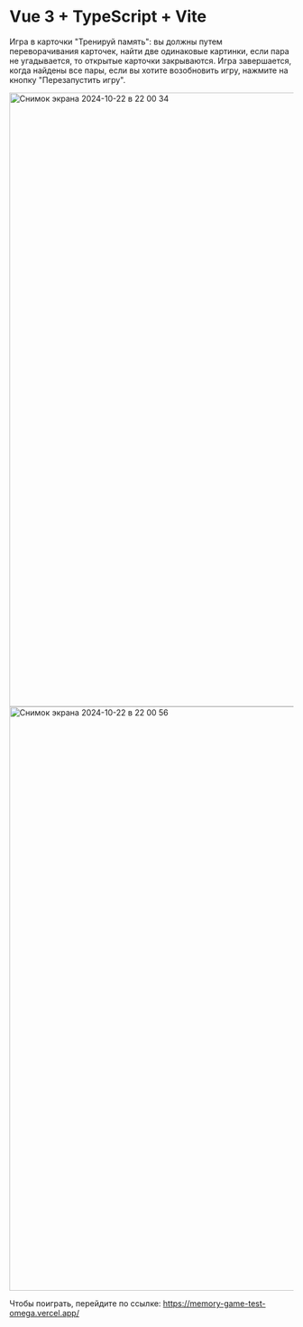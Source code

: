 # Vue 3 + TypeScript + Vite

Игра в карточки "Тренируй память": вы должны путем переворачивания карточек, найти две одинаковые картинки, если пара не угадывается, то открытые карточки закрываются. Игра завершается, когда найдены все пары, если вы хотите возобновить игру, нажмите на кнопку "Перезапустить игру".

<img width="1089" alt="Снимок экрана 2024-10-22 в 22 00 34" src="https://github.com/user-attachments/assets/1476da1e-c5a3-4906-bd7e-aa27bfcf7536">




<img width="1036" alt="Снимок экрана 2024-10-22 в 22 00 56" src="https://github.com/user-attachments/assets/859d0e3a-920a-400f-9a1e-054385a0c7de">



Чтобы поиграть, перейдите по ссылке: https://memory-game-test-omega.vercel.app/

